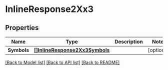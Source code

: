 # InlineResponse2Xx3

## Properties

Name | Type | Description | Notes
------------ | ------------- | ------------- | -------------
**Symbols** | [**[]InlineResponse2Xx3Symbols**](inline_response_2XX_3_symbols.md) |  | [optional] 

[[Back to Model list]](../README.md#documentation-for-models) [[Back to API list]](../README.md#documentation-for-api-endpoints) [[Back to README]](../README.md)


